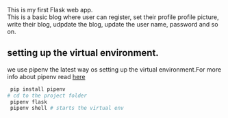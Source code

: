 This is my first  Flask web app.  
This is a basic blog where user can register, set their profile profile picture, write their blog, udpdate the blog, update the user name, password and so on.

## setting up the virtual environment.
we use pipenv the latest way os setting up the virtual environment.For more info about pipenv read [here](https://realpython.com/pipenv-guide/#pipenv-introduction
)

```Python
 pip install pipenv
# cd to the project folder
 pipenv flask
 pipenv shell # starts the virtual env

```